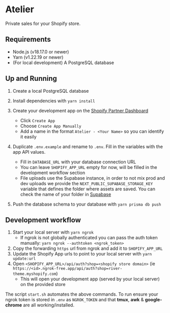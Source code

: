 # Atelier

Private sales for your Shopify store.

## Requirements

- Node.js (v18.17.0 or newer)
- Yarn (v1.22.19 or newer)
- (For local development) A PostgreSQL database

## Up and Running

1. Create a local PostgreSQL database
2. Install dependencies with `yarn install`
3. Create your development app on the [Shopify Partner Dashboard](https://partners.shopify.com/1011478/apps)

   - Click `Create App`
   - Choose `Create App Manually`
   - Add a name in the format `Atelier - <Your Name>` so you can identify it easily

4. Duplicate `.env.example` and rename to `.env`. Fill in the variables with the app API values.
   - Fill in `DATABASE_URL` with your database connection URL
   - You can leave `SHOPIFY_APP_URL` empty for now, will be filled in the development workflow section
   - File uploads use the Supabase instance, in order to not mix prod and dev uploads we provide the `NEXT_PUBLIC_SUPABASE_STORAGE_KEY` variable that defines the folder where assets are saved. You can check the name of your folder in [Supabase](https://app.supabase.com/project/lypfjowlwsqnrjphjfgs/storage/buckets)
5. Push the database schema to your database with `yarn prisma db push`

## Development workflow

1. Start your local server with `yarn ngrok`
   - If ngrok is not globally authenticated you can pass the auth token manually:
     `yarn ngrok --authtoken <ngrok_token>`
2. Copy the forwarding `https` url from ngrok and add it to `SHOPIFY_APP_URL`
3. Update the Shopify App urls to point to your local server with `yarn update:url`
4. Open `<SHOPIFY_APP_URL>/api/auth?shop=<shopify store domain>` (ie `https://<id>.ngrok-free.app/api/auth?shop=river-theme.myshopify.com`)
   - This will open your development app (served by your local server) on the provided store

The script `start.sh` automates the above commands.
To run ensure your ngrok token is stored in `.env` as `NGROK_TOKEN` and that **tmux**, **awk** & **google-chrome** are all working/installed.
